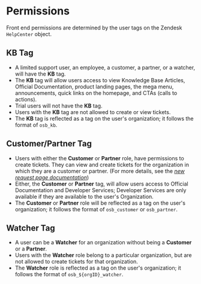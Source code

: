 # Permissions

Front end permissions are determined by the user tags on the Zendesk `HelpCenter` object.

## KB Tag
- A limited support user, an employee, a customer, a partner, or a watcher, will have the **KB** tag.
- The **KB** tag will allow users access to view Knowledge Base Articles, Official Documentation, product landing pages, the mega menu, announcements, quick links on the homepage, and CTAs (calls to actions).
- Trial users will not have the **KB** tag.
- Users with the **KB** tag are not allowed to create or view tickets.
- The **KB** tag is reflected as a tag on the user's organization; it follows the format of `osb_kb`.

## Customer/Partner Tag
- Users with either the **Customer** or **Partner** role, have permissions to create tickets. They can view and create tickets for the organization in which they are a customer or partner. (For more details, see the *[new request page documentation](./new_request_page.md)*)
- Either, the **Customer** or **Partner** tag, will allow users access to Official Documentation and Developer Services; Developer Services are only available if they are available to the user's Organization.
- The **Customer** or **Partner** role will be reflected as a tag on the user's organization; it follows the format of `osb_customer` or `osb_partner`.

## Watcher Tag
- A user can be a **Watcher** for an organization without being a **Customer** or a **Partner**.
- Users with the **Watcher** role belong to a particular organization, but are not allowed to create tickets for that organization.
- The **Watcher** role is reflected as a tag on the user's organization; it follows the format of `osb_${orgID}_watcher`.
